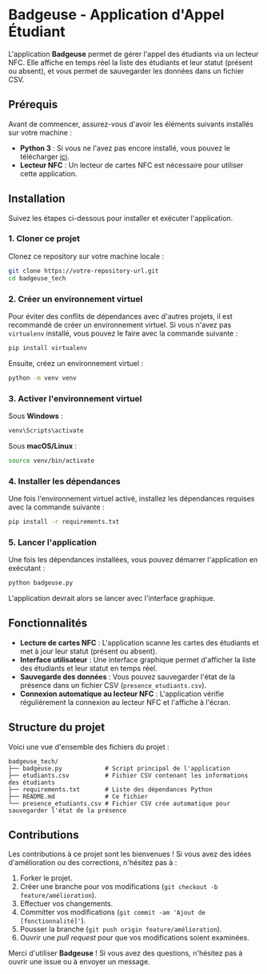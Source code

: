 
# Badgeuse - Application d'Appel Étudiant

L'application **Badgeuse** permet de gérer l'appel des étudiants via un lecteur NFC. Elle affiche en temps réel la liste des étudiants et leur statut (présent ou absent), et vous permet de sauvegarder les données dans un fichier CSV.

## Prérequis

Avant de commencer, assurez-vous d'avoir les éléments suivants installés sur votre machine :

- **Python 3** : Si vous ne l'avez pas encore installé, vous pouvez le télécharger [ici](https://www.python.org/downloads/).
- **Lecteur NFC** : Un lecteur de cartes NFC est nécessaire pour utiliser cette application.

## Installation

Suivez les étapes ci-dessous pour installer et exécuter l'application.

### 1. Cloner ce projet

Clonez ce repository sur votre machine locale :

```bash
git clone https://votre-repository-url.git
cd badgeuse_tech
```

### 2. Créer un environnement virtuel

Pour éviter des conflits de dépendances avec d'autres projets, il est recommandé de créer un environnement virtuel. Si vous n'avez pas `virtualenv` installé, vous pouvez le faire avec la commande suivante :

```bash
pip install virtualenv
```

Ensuite, créez un environnement virtuel :

```bash
python -m venv venv
```

### 3. Activer l'environnement virtuel

Sous **Windows** :

```bash
venv\Scripts\activate
```

Sous **macOS/Linux** :

```bash
source venv/bin/activate
```

### 4. Installer les dépendances

Une fois l'environnement virtuel activé, installez les dépendances requises avec la commande suivante :

```bash
pip install -r requirements.txt
```

### 5. Lancer l'application

Une fois les dépendances installées, vous pouvez démarrer l'application en exécutant :

```bash
python badgeuse.py
```

L'application devrait alors se lancer avec l'interface graphique.

## Fonctionnalités

- **Lecture de cartes NFC** : L'application scanne les cartes des étudiants et met à jour leur statut (présent ou absent).
- **Interface utilisateur** : Une interface graphique permet d'afficher la liste des étudiants et leur statut en temps réel.
- **Sauvegarde des données** : Vous pouvez sauvegarder l'état de la présence dans un fichier CSV (`presence_etudiants.csv`).
- **Connexion automatique au lecteur NFC** : L'application vérifie régulièrement la connexion au lecteur NFC et l'affiche à l'écran.

## Structure du projet

Voici une vue d'ensemble des fichiers du projet :

```text
badgeuse_tech/
├── badgeuse.py            # Script principal de l'application
├── etudiants.csv          # Fichier CSV contenant les informations des étudiants
├── requirements.txt       # Liste des dépendances Python
├── README.md              # Ce fichier
└── presence_etudiants.csv # Fichier CSV crée automatique pour sauvegarder l'état de la présence
```

## Contributions

Les contributions à ce projet sont les bienvenues ! Si vous avez des idées d'amélioration ou des corrections, n'hésitez pas à :

1. Forker le projet.
2. Créer une branche pour vos modifications (`git checkout -b feature/amélioration`).
3. Effectuer vos changements.
4. Committer vos modifications (`git commit -am 'Ajout de [fonctionnalité]'`).
5. Pousser la branche (`git push origin feature/amélioration`).
6. Ouvrir une *pull request* pour que vos modifications soient examinées.

Merci d'utiliser **Badgeuse** ! Si vous avez des questions, n'hésitez pas à ouvrir une issue ou à envoyer un message.